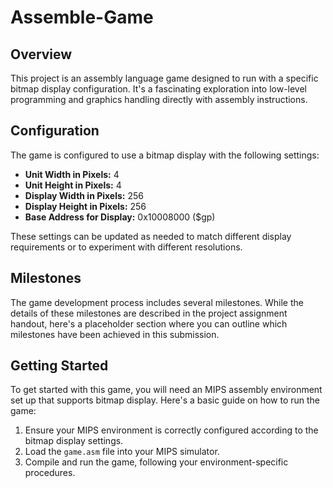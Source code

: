 # Assemble-Game

## Overview
This project is an assembly language game designed to run with a specific bitmap display configuration. It's a fascinating exploration into low-level programming and graphics handling directly with assembly instructions.

## Configuration
The game is configured to use a bitmap display with the following settings:

- **Unit Width in Pixels:** 4
- **Unit Height in Pixels:** 4
- **Display Width in Pixels:** 256
- **Display Height in Pixels:** 256
- **Base Address for Display:** 0x10008000 ($gp)

These settings can be updated as needed to match different display requirements or to experiment with different resolutions.

## Milestones
The game development process includes several milestones. While the details of these milestones are described in the project assignment handout, here's a placeholder section where you can outline which milestones have been achieved in this submission.

## Getting Started
To get started with this game, you will need an MIPS assembly environment set up that supports bitmap display. Here's a basic guide on how to run the game:

1. Ensure your MIPS environment is correctly configured according to the bitmap display settings.
2. Load the `game.asm` file into your MIPS simulator.
3. Compile and run the game, following your environment-specific procedures.
